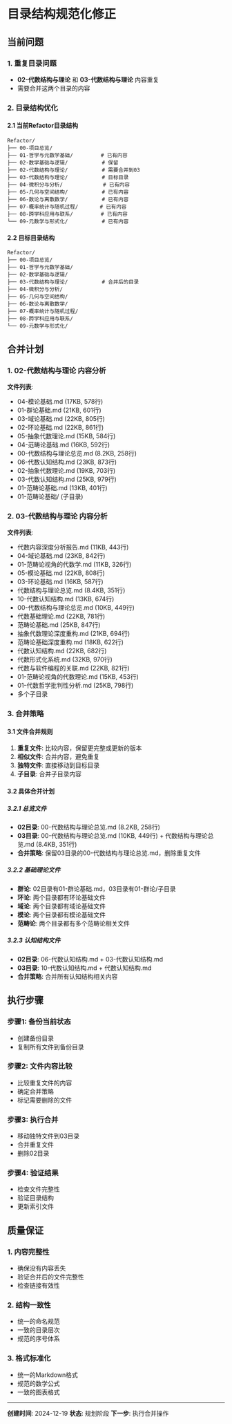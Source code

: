 # 目录结构规范化修正

## 当前问题

### 1. 重复目录问题

- **02-代数结构与理论** 和 **03-代数结构与理论** 内容重复
- 需要合并这两个目录的内容

### 2. 目录结构优化

#### 2.1 当前Refactor目录结构

```
Refactor/
├── 00-项目总览/
├── 01-哲学与元数学基础/         # 已有内容
├── 02-数学基础与逻辑/           # 保留
├── 02-代数结构与理论/           # 需要合并到03
├── 03-代数结构与理论/           # 目标目录
├── 04-微积分与分析/             # 已有内容
├── 05-几何与空间结构/           # 已有内容
├── 06-数论与离散数学/           # 已有内容
├── 07-概率统计与随机过程/       # 已有内容
├── 08-跨学科应用与联系/         # 已有内容
└── 09-元数学与形式化/           # 已有内容
```

#### 2.2 目标目录结构

```
Refactor/
├── 00-项目总览/
├── 01-哲学与元数学基础/
├── 02-数学基础与逻辑/
├── 03-代数结构与理论/           # 合并后的目录
├── 04-微积分与分析/
├── 05-几何与空间结构/
├── 06-数论与离散数学/
├── 07-概率统计与随机过程/
├── 08-跨学科应用与联系/
└── 09-元数学与形式化/
```

## 合并计划

### 1. 02-代数结构与理论 内容分析

**文件列表**:

- 04-模论基础.md (17KB, 578行)
- 01-群论基础.md (21KB, 601行)
- 03-域论基础.md (22KB, 805行)
- 02-环论基础.md (22KB, 861行)
- 05-抽象代数理论.md (15KB, 584行)
- 04-范畴论基础.md (16KB, 592行)
- 00-代数结构与理论总览.md (8.2KB, 258行)
- 06-代数认知结构.md (23KB, 873行)
- 02-抽象代数理论.md (19KB, 703行)
- 03-代数认知结构.md (25KB, 979行)
- 01-范畴论基础.md (13KB, 401行)
- 01-范畴论基础/ (子目录)

### 2. 03-代数结构与理论 内容分析

**文件列表**:

- 代数内容深度分析报告.md (11KB, 443行)
- 04-域论基础.md (23KB, 842行)
- 01-范畴论视角的代数学.md (11KB, 326行)
- 05-模论基础.md (22KB, 808行)
- 03-环论基础.md (16KB, 587行)
- 代数结构与理论总览.md (8.4KB, 351行)
- 10-代数认知结构.md (13KB, 674行)
- 00-代数结构与理论总览.md (10KB, 449行)
- 代数基础理论.md (22KB, 781行)
- 范畴论基础.md (25KB, 847行)
- 抽象代数理论深度重构.md (21KB, 694行)
- 范畴论基础深度重构.md (18KB, 622行)
- 代数认知结构.md (22KB, 682行)
- 代数形式化系统.md (32KB, 970行)
- 代数与软件编程的关联.md (22KB, 821行)
- 01-范畴论视角的代数理论.md (15KB, 453行)
- 01-代数哲学批判性分析.md (25KB, 798行)
- 多个子目录

### 3. 合并策略

#### 3.1 文件合并规则

1. **重复文件**: 比较内容，保留更完整或更新的版本
2. **相似文件**: 合并内容，避免重复
3. **独特文件**: 直接移动到目标目录
4. **子目录**: 合并子目录内容

#### 3.2 具体合并计划

##### 3.2.1 总览文件

- **02目录**: 00-代数结构与理论总览.md (8.2KB, 258行)
- **03目录**: 00-代数结构与理论总览.md (10KB, 449行) + 代数结构与理论总览.md (8.4KB, 351行)
- **合并策略**: 保留03目录的00-代数结构与理论总览.md，删除重复文件

##### 3.2.2 基础理论文件

- **群论**: 02目录有01-群论基础.md，03目录有01-群论/子目录
- **环论**: 两个目录都有环论基础文件
- **域论**: 两个目录都有域论基础文件
- **模论**: 两个目录都有模论基础文件
- **范畴论**: 两个目录都有多个范畴论相关文件

##### 3.2.3 认知结构文件

- **02目录**: 06-代数认知结构.md + 03-代数认知结构.md
- **03目录**: 10-代数认知结构.md + 代数认知结构.md
- **合并策略**: 合并所有认知结构相关内容

## 执行步骤

### 步骤1: 备份当前状态

- 创建备份目录
- 复制所有文件到备份目录

### 步骤2: 文件内容比较

- 比较重复文件的内容
- 确定合并策略
- 标记需要删除的文件

### 步骤3: 执行合并

- 移动独特文件到03目录
- 合并重复文件
- 删除02目录

### 步骤4: 验证结果

- 检查文件完整性
- 验证目录结构
- 更新索引文件

## 质量保证

### 1. 内容完整性

- 确保没有内容丢失
- 验证合并后的文件完整性
- 检查链接有效性

### 2. 结构一致性

- 统一的命名规范
- 一致的目录层次
- 规范的序号体系

### 3. 格式标准化

- 统一的Markdown格式
- 规范的数学公式
- 一致的图表格式

---

**创建时间**: 2024-12-19
**状态**: 规划阶段
**下一步**: 执行合并操作
